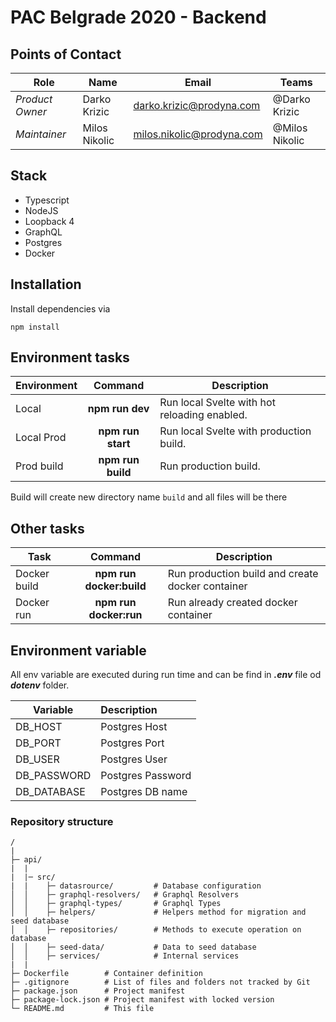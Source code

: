 # PAC Belgrade 2020 - Backend


## Points of Contact

| Role            | Name          | Email                                                                | Teams          |
| --------------- | ------------- | -------------------------------------------------------------------- | -------------- |
| _Product Owner_ | Darko Krizic  | [darko.krizic@prodyna.com](mailto:darko.krizic@prodyna.com)          | @Darko Krizic  |
| _Maintainer_    | Milos Nikolic | [milos.nikolic@prodyna.com](mailto:milos.nikolic@prodyna.com)        | @Milos Nikolic |

## Stack

- Typescript
- NodeJS
- Loopback 4
- GraphQL
- Postgres
- Docker

## Installation

Install dependencies via

```
npm install
```

## Environment tasks

| Environment   |      Command             | Description                                      |
| ------------- | :----------------------: | ------------------------------------------------ |
| Local         |  **npm run dev**         | Run local Svelte with hot reloading enabled.     |
| Local Prod    |  **npm run start**       | Run local Svelte with production build.          |
| Prod build    |  **npm run build**       | Run production build.                            |

Build will create new directory name `build` and all files will be there

## Other tasks

| Task          |          Command          | Description                                      |
| ------------- | :-----------------------: | ------------------------------------------------ |
| Docker build  |  **npm run docker:build** | Run production build and create docker container |
| Docker run    |  **npm run docker:run**   | Run already created docker container             |

## Environment variable

All env variable are executed during run time and can be find in
**_.env_** file od **_dotenv_** folder.

| Variable                             | Description                  |
| ------------------------------------ | :--------------------------- |
| DB_HOST                              | Postgres Host                |
| DB_PORT                              | Postgres Port                |
| DB_USER                              | Postgres User                |
| DB_PASSWORD                          | Postgres Password            |
| DB_DATABASE                          | Postgres DB name             |

### Repository structure

```
/
|
├─ api/
|  |
|  |─ src/
|  |    ├─ datasrource/         # Database configuration
│  │    ├─ graphql-resolvers/   # Graphql Resolvers 
│  │    ├─ graphql-types/       # Graphql Types
│  │    ├─ helpers/             # Helpers method for migration and seed database
│  │    ├─ repositories/        # Methods to execute operation on database
│  │    ├─ seed-data/           # Data to seed database
│  │    ├─ services/            # Internal services
|  |
├─ Dockerfile        # Container definition
├─ .gitignore        # List of files and folders not tracked by Git
├─ package.json      # Project manifest
├─ package-lock.json # Project manifest with locked version
└─ README.md         # This file
```
